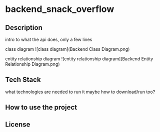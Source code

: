 # backend_snack_overflow


## Description
intro to what the api does, only a few lines

class diagram 
![class diagram](Backend Class Diagram.png)

entity relationship diagram
![entity relationship diagram](Backend Entity Relationship Diagram.png)
## Tech Stack
what technologies are needed to run it
maybe how to download/run too?

## How to use the project

## License
